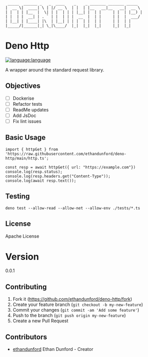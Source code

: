 ```
 _____  ______ _   _  ____    _    _ _______ _______ _____  
|  __ \|  ____| \ | |/ __ \  | |  | |__   __|__   __|  __ \ 
| |  | | |__  |  \| | |  | | | |__| |  | |     | |  | |__) |
| |  | |  __| | . ` | |  | | |  __  |  | |     | |  |  ___/ 
| |__| | |____| |\  | |__| | | |  | |  | |     | |  | |     
|_____/|______|_| \_|\____/  |_|  |_|  |_|     |_|  |_|
```

# Deno Http

[![language:language](https://img.shields.io/badge/language-deno-black)]()

A wrapper around the standard request library.

## Objectives

- [ ] Dockerise
- [ ] Refactor tests
- [ ] ReadMe updates
- [ ] Add JsDoc
- [ ] Fix lint issues

## Basic Usage

```
import { httpGet } from 'https://raw.githubusercontent.com/ethandunford/deno-http/main/http.ts';

const resp = await httpGet({ url: "https://example.com"})
console.log(resp.status);
console.log(resp.headers.get("Content-Type"));
console.log(await resp.text());
```

## Testing

```
deno test --allow-read --allow-net --allow-env ./tests/*.ts
```

## License

Apache License

# Version

0.0.1

## Contributing

1. Fork it (<https://github.com/ethandunford/deno-http/fork>)
2. Create your feature branch (`git checkout -b my-new-feature`)
3. Commit your changes (`git commit -am 'Add some feature'`)
4. Push to the branch (`git push origin my-new-feature`)
5. Create a new Pull Request

## Contributors

- [ethandunford](https://github.com/ethandunford) Ethan Dunford - Creator
